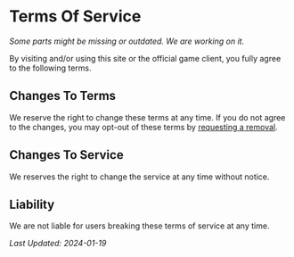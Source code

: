 # Terms Of Service
*Some parts might be missing or outdated. We are working on it.*

By visiting and/or using this site or the official game client, you fully agree to the following terms.

## Changes To Terms
We reserve the right to change these terms at any time. If you do not agree to the changes, you may opt-out of these terms by [requesting a removal](/wiki/legal/privacy#removal-of-data).

## Changes To Service
We reserves the right to change the service at any time without notice.

## Liability
We are not liable for users breaking these terms of service at any time.

*Last Updated: 2024-01-19*